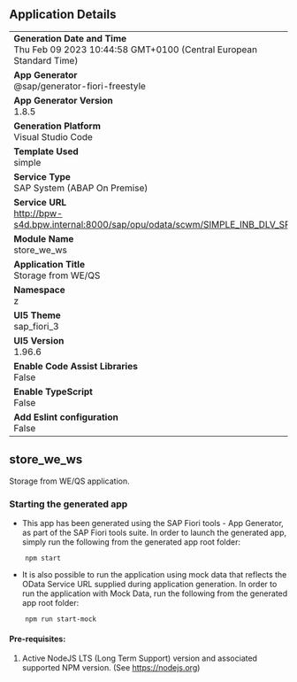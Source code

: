 ## Application Details
|               |
| ------------- |
|**Generation Date and Time**<br>Thu Feb 09 2023 10:44:58 GMT+0100 (Central European Standard Time)|
|**App Generator**<br>@sap/generator-fiori-freestyle|
|**App Generator Version**<br>1.8.5|
|**Generation Platform**<br>Visual Studio Code|
|**Template Used**<br>simple|
|**Service Type**<br>SAP System (ABAP On Premise)|
|**Service URL**<br>http://bpw-s4d.bpw.internal:8000/sap/opu/odata/scwm/SIMPLE_INB_DLV_SRV
|**Module Name**<br>store_we_ws|
|**Application Title**<br>Storage from WE/QS|
|**Namespace**<br>z|
|**UI5 Theme**<br>sap_fiori_3|
|**UI5 Version**<br>1.96.6|
|**Enable Code Assist Libraries**<br>False|
|**Enable TypeScript**<br>False|
|**Add Eslint configuration**<br>False|

## store_we_ws

Storage from WE/QS application.

### Starting the generated app

-   This app has been generated using the SAP Fiori tools - App Generator, as part of the SAP Fiori tools suite.  In order to launch the generated app, simply run the following from the generated app root folder:

```
    npm start
```

- It is also possible to run the application using mock data that reflects the OData Service URL supplied during application generation.  In order to run the application with Mock Data, run the following from the generated app root folder:

```
    npm run start-mock
```

#### Pre-requisites:

1. Active NodeJS LTS (Long Term Support) version and associated supported NPM version.  (See https://nodejs.org)


